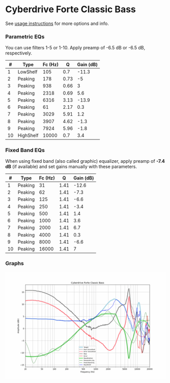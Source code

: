 # Cyberdrive Forte Classic Bass
See [usage instructions](https://github.com/jaakkopasanen/AutoEq#usage) for more options and info.

### Parametric EQs
You can use filters 1-5 or 1-10. Apply preamp of -6.5 dB or -6.5 dB, respectively.

|   # | Type      |   Fc (Hz) |    Q |   Gain (dB) |
|-----|-----------|-----------|------|-------------|
|   1 | LowShelf  |       105 | 0.7  |       -11.3 |
|   2 | Peaking   |       178 | 0.73 |        -5   |
|   3 | Peaking   |       938 | 0.66 |         3   |
|   4 | Peaking   |      2318 | 0.69 |         5.6 |
|   5 | Peaking   |      6316 | 3.13 |       -13.9 |
|   6 | Peaking   |        61 | 2.17 |         0.3 |
|   7 | Peaking   |      3029 | 5.91 |         1.2 |
|   8 | Peaking   |      3907 | 4.62 |        -1.3 |
|   9 | Peaking   |      7924 | 5.96 |        -1.8 |
|  10 | HighShelf |     10000 | 0.7  |         3.4 |

### Fixed Band EQs
When using fixed band (also called graphic) equalizer, apply preamp of **-7.4 dB** (if available) and set gains manually with these parameters.

|   # | Type    |   Fc (Hz) |    Q |   Gain (dB) |
|-----|---------|-----------|------|-------------|
|   1 | Peaking |        31 | 1.41 |       -12.6 |
|   2 | Peaking |        62 | 1.41 |        -7.3 |
|   3 | Peaking |       125 | 1.41 |        -6.6 |
|   4 | Peaking |       250 | 1.41 |        -3.4 |
|   5 | Peaking |       500 | 1.41 |         1.4 |
|   6 | Peaking |      1000 | 1.41 |         3.6 |
|   7 | Peaking |      2000 | 1.41 |         6.7 |
|   8 | Peaking |      4000 | 1.41 |         0.3 |
|   9 | Peaking |      8000 | 1.41 |        -6.6 |
|  10 | Peaking |     16000 | 1.41 |         7   |

### Graphs
![](./Cyberdrive%20Forte%20Classic%20Bass.png)
